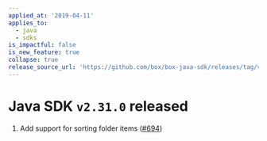 ```yaml
---
applied_at: '2019-04-11'
applies_to:
  - java
  - sdks
is_impactful: false
is_new_feature: true
collapse: true
release_source_url: 'https://github.com/box/box-java-sdk/releases/tag/v2.31.0'
---
```


# Java SDK `v2.31.0` released

1. Add support for sorting folder items ([#694](https://github.com/box/box-java-sdk/pull/694))